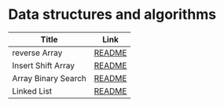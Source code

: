 # Data structures and algorithms

| Title                | Link 
| -----------          | -----------                                  |
|  reverse Array       | [README](./array-reverse/README.md)          |
|  Insert Shift Array  | [README](./array-insert-shift/README.md)     |
|  Array Binary Search | [README](./array-binary-search/README.md)    |
|  Linked List         | [README](./linked_list/README.md)            |

